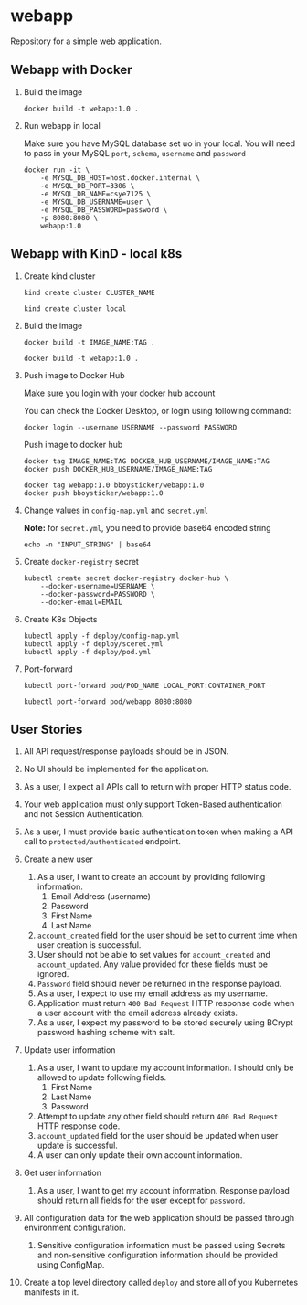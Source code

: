 # webapp

Repository for a simple web application.

## Webapp with Docker

1. Build the image

    ```
    docker build -t webapp:1.0 .
    ```

2. Run webapp in local

    Make sure you have MySQL database set uo in your local.
    You will need to pass in your MySQL `port`, `schema`, `username` and `password`

    ```
    docker run -it \
        -e MYSQL_DB_HOST=host.docker.internal \
        -e MYSQL_DB_PORT=3306 \
        -e MYSQL_DB_NAME=csye7125 \
        -e MYSQL_DB_USERNAME=user \
        -e MYSQL_DB_PASSWORD=password \
        -p 8080:8080 \
        webapp:1.0
    ```

## Webapp with KinD - local k8s

1. Create kind cluster

    ```
    kind create cluster CLUSTER_NAME

    kind create cluster local
    ```

2. Build the image

    ```
    docker build -t IMAGE_NAME:TAG .

    docker build -t webapp:1.0 .
    ```

3. Push image to Docker Hub

    Make sure you login with your docker hub account
    
    You can check the Docker Desktop, or login using following command:

    ```
    docker login --username USERNAME --password PASSWORD
    ```

    Push image to docker hub

    ```
    docker tag IMAGE_NAME:TAG DOCKER_HUB_USERNAME/IMAGE_NAME:TAG
    docker push DOCKER_HUB_USERNAME/IMAGE_NAME:TAG

    docker tag webapp:1.0 bboysticker/webapp:1.0
    docker push bboysticker/webapp:1.0
    ```

4. Change values in `config-map.yml` and `secret.yml`

    **Note:** for `secret.yml`, you need to provide base64 encoded string

    ```
    echo -n "INPUT_STRING" | base64
    ```

5. Create `docker-registry` secret

    ```
    kubectl create secret docker-registry docker-hub \
        --docker-username=USERNAME \
        --docker-password=PASSWORD \
        --docker-email=EMAIL
    ```

6. Create K8s Objects

    ```
    kubectl apply -f deploy/config-map.yml
    kubectl apply -f deploy/sceret.yml
    kubectl apply -f deploy/pod.yml
    ```

7. Port-forward

    ```
    kubectl port-forward pod/POD_NAME LOCAL_PORT:CONTAINER_PORT

    kubectl port-forward pod/webapp 8080:8080
    ```

## User Stories

1. All API request/response payloads should be in JSON.

2. No UI should be implemented for the application.

3. As a user, I expect all APIs call to return with proper HTTP status code.

4. Your web application must only support Token-Based authentication and not Session Authentication.

5. As a user, I must provide basic authentication token when making a API call to `protected/authenticated` endpoint.

6. Create a new user

    1. As a user, I want to create an account by providing following information.
        1. Email Address (username)
        2. Password
        3. First Name
        4. Last Name
    2. `account_created` field for the user should be set to current time when user creation is successful.
    3. User should not be able to set values for `account_created` and `account_updated`. Any value provided for these fields must be ignored.
    4. `Password` field should never be returned in the response payload.
    5. As a user, I expect to use my email address as my username.
    6. Application must return `400 Bad Request` HTTP response code when a user account with the email address already exists.
    7. As a user, I expect my password to be stored securely using BCrypt password hashing scheme with salt.

7. Update user information

    1. As a user, I want to update my account information. I should only be allowed to update following fields.
        1. First Name
        2. Last Name
        3. Password
    2. Attempt to update any other field should return `400 Bad Request` HTTP response code.
    3. `account_updated` field for the user should be updated when user update is successful.
    4. A user can only update their own account information.

8. Get user information

    1. As a user, I want to get my account information. Response payload should return all fields for the user except for `password`.

9. All configuration data for the web application should be passed through environment configuration.

    1. Sensitive configuration information must be passed using Secrets and non-sensitive configuration information should be provided using ConfigMap.

10. Create a top level directory called `deploy` and store all of you Kubernetes manifests in it.
